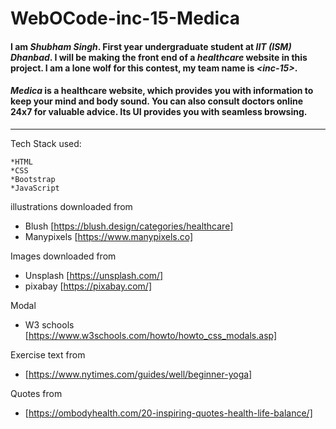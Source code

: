 # WebOCode-inc-15-Medica

#### I am *Shubham Singh*. First year undergraduate student at *IIT (ISM) Dhanbad*. I will be making the front end of a *healthcare* website in this project. I am a lone wolf for this contest, my team name is *\<inc-15>*.

#### *Medica* is a healthcare website, which provides you with information to keep your mind and body sound. You can also consult doctors online 24x7 for valuable advice. Its UI provides you with seamless browsing.
---
Tech Stack used:
```
*HTML
*CSS
*Bootstrap
*JavaScript
```
illustrations downloaded from 
* Blush [https://blush.design/categories/healthcare]
* Manypixels [https://www.manypixels.co]

Images downloaded from
* Unsplash [https://unsplash.com/]
* pixabay [https://pixabay.com/]

Modal
* W3 schools [https://www.w3schools.com/howto/howto_css_modals.asp]

Exercise text from
* [https://www.nytimes.com/guides/well/beginner-yoga]

Quotes from 
* [https://ombodyhealth.com/20-inspiring-quotes-health-life-balance/]
